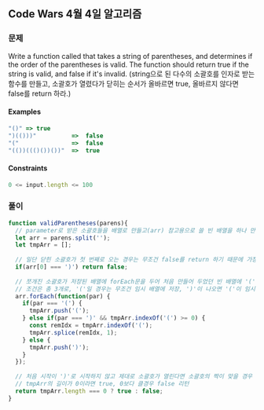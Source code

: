## Code Wars 4월 4일 알고리즘

### 문제
Write a function called that takes a string of parentheses, and determines if the order of the parentheses is valid. The function should return true if the string is valid, and false if it's invalid.
(string으로 된 다수의 소괄호를 인자로 받는 함수를 만들고, 소괄호가 열렸다가 닫히는 순서가 올바르면 true, 올바르지 않다면 false를 return 하라.)

#### Examples

```js
"()" => true
")(()))"          =>  false
"("               =>  false
"(())((()())())"  =>  true
```

#### Constraints

```js
0 <= input.length <= 100
```

### 풀이

```js
function validParentheses(parens){
  // parameter로 받은 소괄호들을 배열로 만들고(arr) 참고용으로 쓸 빈 배열을 하나 만든다.
  let arr = parens.split('');
  let tmpArr = [];
  
  // 일단 닫힌 소괄호가 첫 번째로 오는 경우는 무조건 false를 return 하기 때문에 가장 먼저 if문으로 조건을 걸어 놓는다.
  if(arr[0] === ')') return false;
  
  // 쪼개진 소괄호가 저장된 배열에 forEach문을 두어 처음 만들어 두었던 빈 배열에 '('가 나오면 저장, ')'가 나오면 삭제하도록 callback 함수를 작성
  // 조건은 총 3개로, '('일 경우는 무조건 임시 배열에 저장, ')'이 나오면 '('이 임시배열에 있을 경우 이를 삭제, 없을 경우 '('를 임시배열에 추가.
  arr.forEach(function(par) {
    if(par === '(') {
      tmpArr.push('(');
    } else if(par === ')' && tmpArr.indexOf('(') >= 0) {
      const remIdx = tmpArr.indexOf('(');
      tmpArr.splice(remIdx, 1);
    } else {
      tmpArr.push(')');
    }
  });
  
  // 처음 시작이 ')'로 시작하지 않고 제대로 소괄호가 열린다면 소괄호의 짝이 맞을 경우 tmpArr에서 모두 사라져야하기에 
  // tmpArr의 길이가 0이라면 true, 0보다 클경우 false 리턴
  return tmpArr.length === 0 ? true : false;
}
```